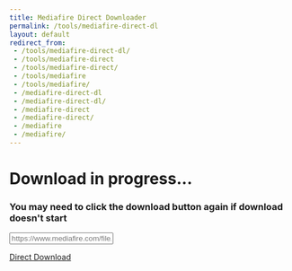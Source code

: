 ```yaml
---
title: Mediafire Direct Downloader
permalink: /tools/mediafire-direct-dl
layout: default
redirect_from:
 - /tools/mediafire-direct-dl/
 - /tools/mediafire-direct
 - /tools/mediafire-direct/
 - /tools/mediafire
 - /tools/mediafire/
 - /mediafire-direct-dl
 - /mediafire-direct-dl/
 - /mediafire-direct
 - /mediafire-direct/
 - /mediafire
 - /mediafire/
---
```



<!-- <link rel="stylesheet" href="https://arialhamed.github.io/static/css/mediafire1.css"> -->
<script src="https://arialhamed.github.io/static/js/mediafire.js"></script>
<!-- <link rel="stylesheet" href="https://arialhamed.github.io/static/css/mediafire2.css"> -->

<h1>Download in progress...</h1>
<h3>You may need to click the download button again if download doesn't start</h3>


<input type="text" id="mediafire-url" autocomplete="off" spellcheck="false" placeholder="https://www.mediafire.com/file/abcde1234567890/file" aria-live="polite">
        
<p id="new-url" style="display:none;">You can use the link below on other websites for a direct download:<br>
<span id="mediafire-new-url"></span>
</p>

<p id="mediafire-dl-p"><a href="#" onclick="attemptDownloadRedirect();" id="mediafire-dl-btn" class="button green disable">Direct Download</a></p>

<div id="invalid-url" style="display:none;"><span style="color: red">Invalid URL or identifier, please make sure your Mediafire URL or identifier is in one of the following formats:</span><br>
    <ul style="color: lightslategray">
    <li>
        <span class="required">[download-identifier]</span>
    </li>
    <li>
        <span style="border-radius: 2px; border: 2px solid yellow; padding: 0.25em; margin: 0 0.125em;">http(s)://</span><span style="border-radius: 2px; border: 2px solid yellow; padding: 0.25em; margin: 0 0.125em;">www.</span><span class="required">mediafire.com/?[download-identifier]</span>
    </li>
    <li>
        <span style="border-radius: 2px; border: 2px solid yellow; padding: 0.25em; margin: 0 0.125em;">http(s)://</span><span style="border-radius: 2px; border: 2px solid yellow; padding: 0.25em; margin: 0 0.125em;">www.</span><span class="required">mediafire.com/view/[download-identifier]</span><span style="border-radius: 2px; border: 2px solid yellow; padding: 0.25em; margin: 0 0.125em;">/[file-name.extension]</span><span style="border-radius: 2px; border: 2px solid yellow; padding: 0.25em; margin: 0 0.125em;">/file</span>
    </li>
    <li>
        <span style="border-radius: 2px; border: 2px solid yellow; padding: 0.25em; margin: 0 0.125em;">http(s)://</span><span style="border-radius: 2px; border: 2px solid yellow; padding: 0.25em; margin: 0 0.125em;">www.</span><span class="required">mediafire.com/file/[download-identifier]</span><span style="border-radius: 2px; border: 2px solid yellow; padding: 0.25em; margin: 0 0.125em;">/[file-name.extension]</span><span style="border-radius: 2px; border: 2px solid yellow; padding: 0.25em; margin: 0 0.125em;">/file</span>
    </li>
    <li>
        <span style="border-radius: 2px; border: 2px solid yellow; padding: 0.25em; margin: 0 0.125em;">http(s)://</span><span style="border-radius: 2px; border: 2px solid yellow; padding: 0.25em; margin: 0 0.125em;">www.</span><span class="required">mediafire.com/download/[download-identifier]</span><span style="border-radius: 2px; border: 2px solid yellow; padding: 0.25em; margin: 0 0.125em;">/[file-name.extension]</span><span style="border-radius: 2px; border: 2px solid yellow; padding: 0.25em; margin: 0 0.125em;">/file</span>
    </li>
    </ul>
<span style="text-decoration: underline">Key:</span><br>
<span class="optional-key">&nbsp;&nbsp;</span> = Optional<br>
<span class="required-key">&nbsp;&nbsp;</span> = Required<br>
<br>
<span style="color: dimgray;">* Note: Folder downloads are not supported.</span>
</div>

<p id="invalid-page" style="display:none;"><span style="color: red">Invalid page, please make sure the Mediafire download is real and hasn't been taken down.</span></p>
</div>
<!-- </section> -->

